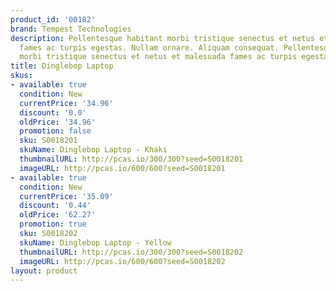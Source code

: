 ```yaml
---
product_id: '00182'
brand: Tempest Technologies
description: Pellentesque habitant morbi tristique senectus et netus et malesuada
  fames ac turpis egestas. Nullam ornare. Aliquam consequat. Pellentesque habitant
  morbi tristique senectus et netus et malesuada fames ac turpis egestas.
title: Dinglebop Laptop
skus:
- available: true
  condition: New
  currentPrice: '34.96'
  discount: '0.0'
  oldPrice: '34.96'
  promotion: false
  sku: S0018201
  skuName: Dinglebop Laptop - Khaki
  thumbnailURL: http://pcas.io/300/300?seed=S0018201
  imageURL: http://pcas.io/600/600?seed=S0018201
- available: true
  condition: New
  currentPrice: '35.09'
  discount: '0.44'
  oldPrice: '62.27'
  promotion: true
  sku: S0018202
  skuName: Dinglebop Laptop - Yellow
  thumbnailURL: http://pcas.io/300/300?seed=S0018202
  imageURL: http://pcas.io/600/600?seed=S0018202
layout: product
---
```

